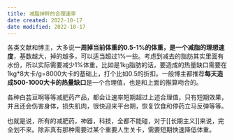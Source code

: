 ```yaml
---
title: 减脂掉秤的合理速率
date created: 2022-10-17
date modified: 2022-10-17
---
```


各类文献和博主，大多说**一周掉当前体重的0.5-1%的体重，是一个减脂的理想速度**，基数越大，掉的越多，可以适当超过1%一些。考虑到减去的脂肪其实里面有水份，所以实际需要减少1%体重，比如是1kg脂肪的话，要造成的热量缺口需要在1kg\*8大卡/g=8000大卡的基础上，打个比如0.5的折扣。一般博主都推荐**每天造成500-1000大卡的热量缺口**是一个合理值，也是和上面的推算吻合的。

各种白芸豆啊等等减肥药产品，都会让速率短期超过上述合理值，只有短期效果，并且还会伤害身体，损失肌肉，很快迎来平台期，恢复饮食和停药立马反弹等等。

也就是说，所有的减肥药，神器，科技，全都不能碰，对于[[长期主义]]来说，完全划不来。除非真有那种需要过某个重要人生关卡，需要短期快速降低体重。


